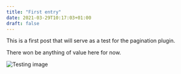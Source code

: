 ```yaml
---
title: "First entry"
date: 2021-03-29T10:17:03+01:00
draft: false
---
```



This is a first post that will serve as a test for the pagination plugin.

There won be anything of value here for now.

![Testing image](/post/images/web-application-testing.png)
